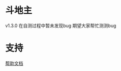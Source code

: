 # 斗地主
v1.3.0
在自测过程中暂未发现bug
期望大家帮忙测测bug

# 支持

[帮助文档](https://astrbot.soulter.top/center/docs/%E5%BC%80%E5%8F%91/%E6%8F%92%E4%BB%B6%E5%BC%80%E5%8F%91/
)
